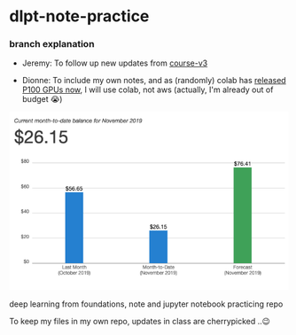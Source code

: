 # dlpt-note-practice

### branch explanation

- Jeremy: To follow up new updates from [course-v3](https://github.com/fastai/course-v3)

- Dionne: To include my own notes, and as (randomly) colab has [released P100 GPUs now](https://www.reddit.com/r/MachineLearning/comments/duds5d/d_colab_has_p100_gpus/), I will use colab, not aws (actually, I'm already out of budget 😭)

![](/docs/images/billings2.png)

deep learning from foundations, note and jupyter notebook practicing repo

To keep my files in my own repo, updates in class are cherrypicked ..😉
